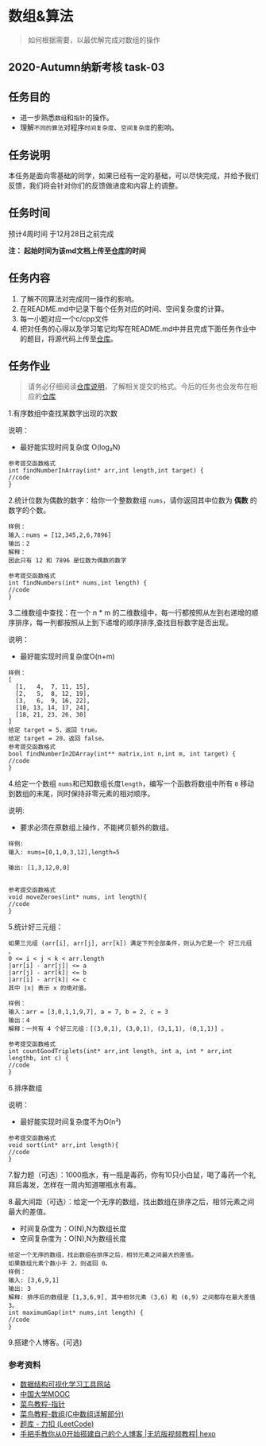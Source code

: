 # 数组&算法

> 如何根据需要，以最优解完成对数组的操作

## 2020-Autumn纳新考核 task-03

## 任务目的

- 进一步熟悉`数组`和`指针`的操作。
- 理解`不同的算法`对程序`时间复杂度`、`空间复杂度`的影响。

## 任务说明

本任务是面向零基础的同学，如果已经有一定的基础，可以尽快完成，并给予我们反馈，我们将会针对你们的反馈做进度和内容上的调整。

## 任务时间

预计4周时间
于12月28日之前完成

__注： 起始时间为该md文档上传至[仓库](https://github.com/TECHF5VE/TechMap)的时间__

## 任务内容

1. 了解不同算法对完成同一操作的影响。
2. 在README.md中记录下每个任务对应的时间、空间复杂度的计算。
3. 每一小题对应一个c/cpp文件
4. 把对任务的心得以及学习笔记均写在README.md中并且完成下面任务作业中的题目，将源代码上传至[仓库](https://github.com/TECHF5VE/TechMap-Works)。

## 任务作业

>请务必仔细阅读[仓库说明](https://github.com/TECHF5VE/TechMap-Works/blob/master/README.md)，了解相关提交的格式。今后的任务也会发布在相应的[仓库](https://github.com/TECHF5VE/TechMap)

1.有序数组中查找某数字出现的次数

说明：

- 最好能实现时间复杂度 O(log₂N)

```
参考提交函数格式
int findNumberInArray(int* arr,int length,int target) {
//code
}
```

2.统计位数为偶数的数字：给你一个整数数组 `nums`，请你返回其中位数为 **偶数** 的数字的个数。

```
样例：
输入：nums = [12,345,2,6,7896]
输出：2
解释：
因此只有 12 和 7896 是位数为偶数的数字

参考提交函数格式
int findNumbers(int* nums,int length) {
//code
}
```

3.二维数组中查找：在一个 n * m 的二维数组中，每一行都按照从左到右递增的顺序排序，每一列都按照从上到下递增的顺序排序,查找目标数字是否出现。

说明：

- 最好能实现时间复杂度O(n+m)

```
样例：
[
  [1,   4,  7, 11, 15],
  [2,   5,  8, 12, 19],
  [3,   6,  9, 16, 22],
  [10, 13, 14, 17, 24],
  [18, 21, 23, 26, 30]
]
给定 target = 5，返回 true。
给定 target = 20，返回 false。
参考提交函数格式
bool findNumberIn2DArray(int** matrix,int n,int m, int target) {
//code
}
```

4.给定一个数组 `nums`和已知数组长度`length`，编写一个函数将数组中所有 `0` 移动到数组的末尾，同时保持非零元素的相对顺序。

   说明:

   - 要求必须在原数组上操作，不能拷贝额外的数组。

   ```
样例:
输入: nums=[0,1,0,3,12],length=5

输出: [1,3,12,0,0]


参考提交函数格式
void moveZeroes(int* nums, int length){
//code
}

   ```

5.统计好三元组：

```
如果三元组 (arr[i], arr[j], arr[k]) 满足下列全部条件，则认为它是一个 好三元组 。
0 <= i < j < k < arr.length
|arr[i] - arr[j]| <= a
|arr[j] - arr[k]| <= b
|arr[i] - arr[k]| <= c
其中 |x| 表示 x 的绝对值。

样例：
输入：arr = [3,0,1,1,9,7], a = 7, b = 2, c = 3
输出：4
解释：一共有 4 个好三元组：[(3,0,1), (3,0,1), (3,1,1), (0,1,1)] 。

参考提交函数格式
int countGoodTriplets(int* arr,int length, int a, int * arr,int lengthb, int c) {
//code
}
```

6.排序数组

说明：

- 最好能实现时间复杂度不为O(n²)

```
参考提交函数格式
void sort(int* arr,int length){
//code
}
```

7.智力题（可选）：1000瓶水，有一瓶是毒药，你有10只小白鼠，喝了毒药一个礼拜后毒发，怎样在一周内知道哪瓶水有毒。

8.最大间距（可选）：给定一个无序的数组，找出数组在排序之后，相邻元素之间最大的差值。

- 时间复杂度为：O(N),N为数组长度
- 空间复杂度为：O(N),N为数组长度

```
给定一个无序的数组，找出数组在排序之后，相邻元素之间最大的差值。
如果数组元素个数小于 2，则返回 0。
样例：
输入: [3,6,9,1]
输出: 3
解释: 排序后的数组是 [1,3,6,9], 其中相邻元素 (3,6) 和 (6,9) 之间都存在最大差值 3。
int maximumGap(int* nums,int length) {
//code
}
```

9.搭建个人博客。(可选)

### 参考资料

- [数据结构可视化学习工具网站](https://visualgo.net/zh)
- [中国大学MOOC](https://www.icourse163.org/)
- [菜鸟教程-指针](https://www.runoob.com/cprogramming/c-pointers.html)
- [菜鸟教程-数组(C中数组详解部分)](https://www.runoob.com/cprogramming/c-arrays.html)
- [题库 - 力扣 (LeetCode) ](https://leetcode-cn.com/problemset/all/)
- [手把手教你从0开始搭建自己的个人博客 |无坑版视频教程| hexo](https://www.bilibili.com/video/av44544186?from=search&seid=9598797698914573217)

